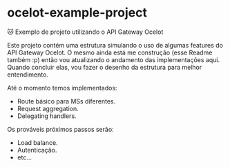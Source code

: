 # ocelot-example-project
🐱 Exemplo de projeto utilizando o API Gateway Ocelot

Este projeto contém uma estrutura simulando o uso de algumas features do API Gateway Ocelot. O mesmo ainda está me construção (esse Readme também :p) então vou atualizando o andamento das implementações aqui. Quando concluir elas, vou fazer o desenho da estrutura para melhor entendimento.

Até o momento temos implementados:
- Route básico para MSs diferentes.
- Request aggregation.
- Delegating handlers.

Os prováveis próximos passos serão:
- Load balance.
- Autenticação.
- etc...

